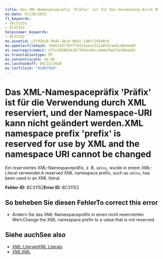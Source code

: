 ```yaml
---
title: Das XML-Namespacepräfix 'Präfix' ist für die Verwendung durch XML reserviert, und der Namespace-URI kann nicht geändert werden.
ms.date: 07/20/2015
f1_keywords:
- vbc31152
- bc31152
helpviewer_keywords:
- BC31152
ms.assetid: c2fd26c8-56d5-4bc0-86d1-230cf165d8c0
ms.openlocfilehash: f60515d7fb7f74153aee1321e87bfae8cdbb4a00
ms.sourcegitcommit: bf5c5850654187705bc94cc40ebfb62fe346ab02
ms.translationtype: MT
ms.contentlocale: de-DE
ms.lasthandoff: 09/23/2020
ms.locfileid: "91087920"
---
```

# <a name="xml-namespace-prefix-prefix-is-reserved-for-use-by-xml-and-the-namespace-uri-cannot-be-changed"></a><span data-ttu-id="697c6-102">Das XML-Namespacepräfix 'Präfix' ist für die Verwendung durch XML reserviert, und der Namespace-URI kann nicht geändert werden.</span><span class="sxs-lookup"><span data-stu-id="697c6-102">XML namespace prefix 'prefix' is reserved for use by XML and the namespace URI cannot be changed</span></span>

<span data-ttu-id="697c6-103">Ein reserviertes XML-Namespacepräfix, z. B. `xmlns`, wurde in einem XML-Literal verwendet.</span><span class="sxs-lookup"><span data-stu-id="697c6-103">A reserved XML namespace prefix, such as `xmlns`, has been used in an XML literal.</span></span>  
  
 <span data-ttu-id="697c6-104">**Fehler-ID:** BC31152</span><span class="sxs-lookup"><span data-stu-id="697c6-104">**Error ID:** BC31152</span></span>  
  
## <a name="to-correct-this-error"></a><span data-ttu-id="697c6-105">So beheben Sie diesen Fehler</span><span class="sxs-lookup"><span data-stu-id="697c6-105">To correct this error</span></span>  
  
- <span data-ttu-id="697c6-106">Ändern Sie das XML-Namespacepräfix in einen nicht reservierten Wert.</span><span class="sxs-lookup"><span data-stu-id="697c6-106">Change the XML namespace prefix to a value that is not reserved.</span></span>  
  
## <a name="see-also"></a><span data-ttu-id="697c6-107">Siehe auch</span><span class="sxs-lookup"><span data-stu-id="697c6-107">See also</span></span>

- [<span data-ttu-id="697c6-108">XML-Literale</span><span class="sxs-lookup"><span data-stu-id="697c6-108">XML Literals</span></span>](../language-reference/xml-literals/index.md)
- [<span data-ttu-id="697c6-109">XML</span><span class="sxs-lookup"><span data-stu-id="697c6-109">XML</span></span>](../programming-guide/language-features/xml/index.md)
